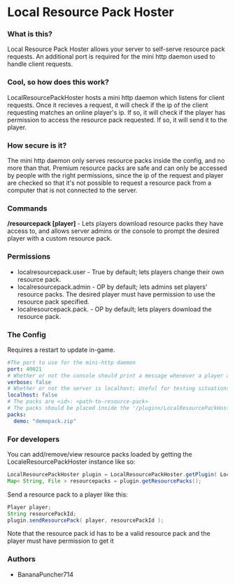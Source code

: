 # **Local Resource Pack Hoster**
### What is this?
Local Resource Pack Hoster allows your server to self-serve resource pack requests. An additional port is required for the mini http daemon used to handle client requests.

### Cool, so how does this work?
LocalResourcePackHoster hosts a mini http daemon which listens for client requests. Once it recieves a request, it will check if the ip of the client requesting matches an online player's ip. If so, it will check if the player has permission to access the resource pack requested. If so, it will send it to the player.

### How secure is it?
The mini http daemon only serves resource packs inside the config, and no more than that. Premium resource packs are safe and can only be accessed by people with the right permissions, since the ip of the request and player are checked so that it's not possible to request a resource pack from a computer that is not connected to the server.

### Commands
**/resourcepack <id> [player]** - Lets players download resource packs they have access to, and allows server admins or the console to prompt the desired player with a custom resource pack.

### Permissions
* localresourcepack.user - True by default; lets players change their own resource pack.
* localresourcepack.admin - OP by default; lets admins set players' resource packs. The desired player must have permission to use the resource pack specified.
* localresourcepack.pack.<id> - OP by default; lets players download the resource pack.

### The Config
Requires a restart to update in-game.  
```YAML
#The port to use for the mini-http daemon  
port: 40021
# Whether or not the console should print a message whenever a player attempts to fetch a resource pack
verbose: false
# Whether or not the server is localhost; Useful for testing situations if you're not able to open a port
localhost: false
# The packs are <id>: <path-to-resource-pack>
# The packs should be placed inside the '/plugins/LocalResourcePackHoster/resourcepacks/' folder
packs:
  demo: "demopack.zip"
```

### For developers
You can add/remove/view resource packs loaded by getting the LocaleResourcePackHoster instance like so:
```Java
LocalResourcePackHoster plugin = LocalResourcePackHoster.getPlugin( LocaleResourcePackHoster.class );
Map< String, File > resourcepacks = plugin.getResourcePacks();
```
Send a resource pack to a player like this:
```Java
Player player;
String resourcePackId;
plugin.sendResourcePack( player, resourcePackId );
```
Note that the resource pack id has to be a valid resource pack and the player must have permission to get it

### Authors
- BananaPuncher714